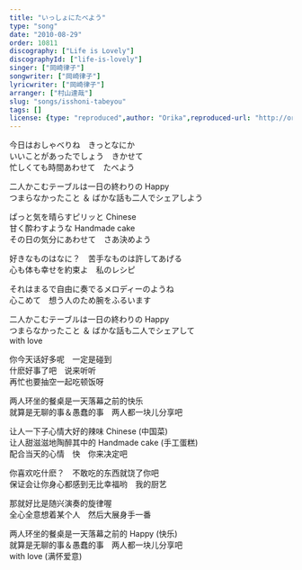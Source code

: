 ```yaml
---
title: "いっしょにたべよう"
type: "song"
date: "2010-08-29"
order: 10811
discography: ["Life is Lovely"]
discographyId: ["life-is-lovely"]
singer: ["岡崎律子"]
songwriter: ["岡崎律子"]
lyricwriter: ["岡崎律子"]
arranger: ["村山達哉"]
slug: "songs/isshoni-tabeyou"
tags: []
license: {type: "reproduced",author: "Orika",reproduced-url: "http://orikamushi.myweb.hinet.net/",reproduced-website: "織歌蟲網站"}
---
```


今日はおしゃべりね　きっとなにか   
いいことがあったでしょう　きかせて   
忙しくても時間あわせて　たべよう   
  
二人かこむテーブルは一日の終わりの Happy   
つまらなかったこと ＆ ばかな話も二人でシェアしよう   
  
ぱっと気を晴らすピリッと Chinese   
甘く酔わすような Handmade cake   
その日の気分にあわせて　さあ決めよう   
  
好きなものはなに？　苦手なものは許してあげる   
心も体も幸せを約束よ　私のレシピ   
  
それはまるで自由に奏でるメロディーのようね   
心こめて　想う人のため腕をふるいます   
  
二人かこむテーブルは一日の終わりの Happy   
つまらなかったこと ＆ ばかな話も二人でシェアして   
with love  
  
你今天话好多呢　一定是碰到  
什麽好事了吧　说来听听  
再忙也要抽空一起吃顿饭呀  
  
两人环坐的餐桌是一天落幕之前的快乐  
就算是无聊的事＆愚蠢的事　两人都一块儿分享吧  
  
让人一下子心情大好的辣味 Chinese (中国菜)  
让人甜滋滋地陶醉其中的 Handmade cake (手工蛋糕)  
配合当天的心情　快　你来决定吧  
  
你喜欢吃什麽？　不敢吃的东西就饶了你吧  
保证会让你身心都感到无比幸福哟　我的厨艺  
  
那就好比是随兴演奏的旋律喔  
全心全意想着某个人　然后大展身手一番  
  
两人环坐的餐桌是一天落幕之前的 Happy (快乐)  
就算是无聊的事＆愚蠢的事　两人都一块儿分享吧  
with love (满怀爱意)
